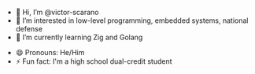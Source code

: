 - 👋 Hi, I’m @victor-scarano
- 👀 I’m interested in low-level programming, embedded systems, national defense
- 🌱 I’m currently learning Zig and Golang
<!-- - 💞️ I’m looking to collaborate on anything Rust.
- 📫 How to reach me ... -->
- 😄 Pronouns: He/Him
- ⚡ Fun fact: I'm a high school dual-credit student
